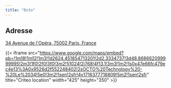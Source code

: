 ```yaml
---
title: "Octo"
---
```


## Adresse

[34 Avenue de l'Opéra, 75002 Paris, France](https://maps.app.goo.gl/9HyxMGaQgrBPRG8Y8)

{{< iframe src="https://www.google.com/maps/embed?pb=!1m18!1m12!1m3!1d2624.451854713201!2d2.3334737!3d48.868662099999995!2m3!1f0!2f0!3f0!3m2!1i1024!2i768!4f13.1!3m3!1m2!1s0x47e66fc479ec4e13%3A0x9526d2f552248402!2sOCTO%20Technology%20-%20Le%2034!5e0!3m2!1sen!2sfr!4v1716377718809!5m2!1sen!2sfr" title="Criteo location" width="425" height="350" >}}
